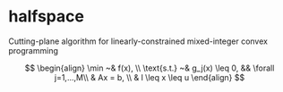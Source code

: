 # halfspace
Cutting-plane algorithm for linearly-constrained mixed-integer convex programming

$$
\begin{align}
\min ~& f(x), \\
\text{s.t.} ~& g_j(x) \leq 0, && \forall j=1,...,M\\
& Ax = b, \\
& l \leq x \leq u
\end{align}
$$
